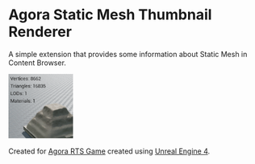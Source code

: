 # Agora Static Mesh Thumbnail Renderer

A simple extension that provides some information about Static Mesh in Content Browser. 

![Example](/Resources/Icon128.png)

Created for [Agora RTS Game](https://www.patreon.com/ryanjon2040) created using [Unreal Engine 4](https://www.unrealengine.com).
